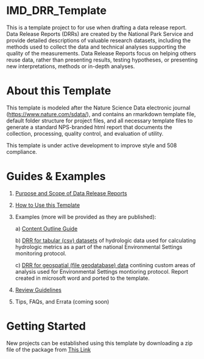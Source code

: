 # IMD_DRR_Template
This is a template project to for use when drafting a data release report. Data Release Reports (DRRs) are created by the National Park Service and provide detailed descriptions of valuable research datasets, including the methods used to collect the data and technical analyses supporting the quality of the measurements. Data Release Reports focus on helping others reuse data, rather than presenting results, testing hypotheses, or presenting new interpretations, methods or in-depth analyses. 

# About this Template
This template is modeled after the Nature Science Data electronic journal (https://www.nature.com/sdata/), and contains an rmarkdown
template file, default folder structure for project files, and all necessary template files to generate a standard NPS-branded html 
report that documents the collection, processing, quality control, and evaluation of utility. 

This template is under active development to improve style and 508 compliance.

# Guides & Examples
1. [Purpose and Scope of Data Release Reports](vignettes/PurposeAndScope.html)

2. [How to Use this Template](https://htmlpreview.github.io/?https://github.com/nationalparkservice/IMD_DRR_Template/blob/master/vignettes/HowToUseThisTemplate.html)

3. Examples (more will be provided as they are published):

    a) [Content Outline Guide](https://htmlpreview.github.io/?https://github.com/nationalparkservice/IMD_DRR_Template/blob/master/DRR_Template.html)

    b) [DRR for tabular (csv) datasets](https://htmlpreview.github.io/?https://github.com/nationalparkservice/IMD_DRR_Template/blob/master/vignettes/DRAFT_2019_Report_NationalMeanDailyFlowsDataSummary.html) of hydrologic data used for calculating hydrologic metrics as a part of the national Environmental Settings monitoring protocol. 
    
    c) [DRR for geospatial (file geodatabase) data](https://htmlpreview.github.io/?https://github.com/nationalparkservice/IMD_DRR_Template/blob/master/vignettes/NPS-NRSS-DRR-2020-1.html) contining custom areas of analysis used for Environmental Settings montioring protocol. Report created in microsoft word and ported to the template.

4. [Review Guidelines](https://htmlpreview.github.io/?https://github.com/nationalparkservice/IMD_DRR_Template/blob/master/vignettes/DataReview.html)


5. Tips, FAQs, and Errata (coming soon)

# Getting Started
New projects can be established using this template by downloading a zip file of the package from [This Link](https://github.com/nationalparkservice/IMD_DRR_Template/archive/master.zip)
